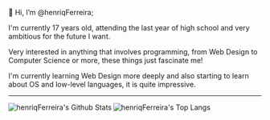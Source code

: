 👋 Hi, I’m @henriqFerreira;

I'm currently 17 years old, attending the last year of high school and very ambitious for the future I want.

Very interested in anything that involves programming, from Web Design to Computer Science or more, these things just fascinate me!

I'm currently learning Web Design more deeply and also starting to learn about OS and low-level languages, it is quite impressive.

---

<img align="left" alt="henriqFerreira's Github Stats" src="https://github-readme-stats.vercel.app/api?username=henriqFerreira&show_icons=true&hine_border=true"/>

<img alt="henriqFerreira's Top Langs" src="https://github-readme-stats.vercel.app/api/top-langs/?username=henriqFerreira&layout=compact"/>

<!---
henriqFerreira/henriqFerreira is a ✨ special ✨ repository because its `README.md` (this file) appears on your GitHub profile.
You can click the Preview link to take a look at your changes.
--->
